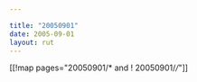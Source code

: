 ```yaml
---

title: "20050901"
date: 2005-09-01
layout: rut
---
```


[[!map pages="20050901/* and ! 20050901/*/*"]]
